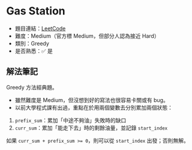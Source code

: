 # Gas Station

- 題目連結：[LeetCode](https://leetcode.com/problems/Gas-Station/description/)
- 難度：Medium（官方標 Medium，但部分人認為接近 Hard）
- 類別：Greedy
- 是否熟悉：✅ 是

## 解法筆記

Greedy 方法經典題。

- 雖然難度是 Medium，但沒想到好的寫法也很容易卡關或有 bug。
- 以前大學程式課有出過，重點在於用兩個變數去分別累加兩個狀態：

1. `prefix_sum`：累加「中途不夠油」失敗時的缺口
2. `curr_sum`：累加「能走下去」時的剩餘油量，並記錄 `start_index`

如果 `curr_sum + prefix_sum >= 0`，則可以從 `start_index` 出發；否則無解。

